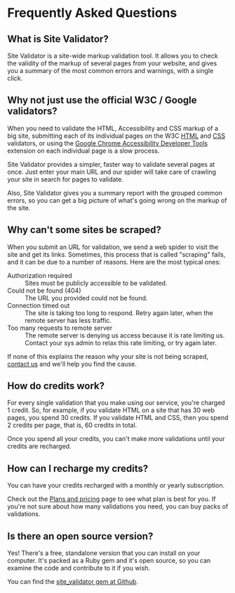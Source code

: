 # Frequently Asked Questions

## What is Site Validator?</h3>

Site Validator is a site-wide markup validation tool. It allows you to check the validity of the markup of several pages from your website, and gives you a summary of the most common errors and warnings, with a single click.

## Why not just use the official W3C / Google validators?

When you need to validate the HTML, Accessibility and CSS markup of a big site, submitting each of its individual pages on the W3C <a href="http://validator.w3.org/">HTML</a> and <a href="http://jigsaw.w3.org/css-validator/">CSS</a> validators, or using the <a href="https://chrome.google.com/webstore/detail/accessibility-developer-t/fpkknkljclfencbdbgkenhalefipecmb">Google Chrome Accessibility Developer Tools</a> extension on each individual page is a slow process.

Site Validator provides a simpler, faster way to validate several pages at once. Just enter your main URL and our spider will take care of crawling your site in search for pages to validate.

Also, Site Validator gives you a summary report with the grouped common errors, so you can get a big picture of what's going wrong on the markup of the site.

## Why can't some sites be scraped?

When you submit an URL for validation, we send a web spider to visit the site and get its links. Sometimes, this process that is called "scraping" fails, and it can be due to a number of reasons. Here are the most typical ones:</p>

<dl>
  <dt>Authorization required</dt>
  <dd>Sites must be publicly accessible to be validated.</dd>
  <dt>Could not be found (404)</dt>
  <dd>The URL you provided could not be found.</dd>
  <dt>Connection timed out</dt>
  <dd>The site is taking too long to respond. Retry again later, when the remote server has less traffic.</dd>
  <dt>Too many requests to remote server</dt>
  <dd>The remote server is denying us access because it is rate limiting us. Contact your sys admin to relax this rate limiting, or try again later.</dd>
</dl>

<p>If none of this explains the reason why your site is not being scraped, <a href="mailto:support@sitevalidator.com">contact us</a> and we'll help you find the cause.</p>

## How do credits work?

<p>
  For every single validation that you make using our service, you're charged 1 credit. So, for example, if you validate HTML on a site that has 30 web pages, you spend 30 credits.
  If you validate HTML and CSS, then you spend 2 credits per page, that is, 60 credits in total.
</p>
<p>
  Once you spend all your credits, you can't make more validations until your credits are recharged.
</p>

## How can I recharge my credits?

<p>
  You can have your credits recharged with a monthly or yearly subscription.
</p>
<p>
  Check out the <a href="https://app.sitevalidator.com/pricing">Plans and pricing</a> page to see what plan is best for you. If you're not sure about how many validations you need, you can buy packs of validations.
</p>

## Is there an open source version?

<p>
  Yes! There's a free, standalone version that you can install on your computer. It's packed as a Ruby gem and it's open source, so you can examine the code and contribute to it if you wish.
</p>
<p>
  You can find the <a href="https://github.com/sitevalidator/site_validator">site_validator gem at Github</a>.
</p>
